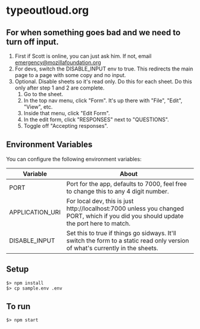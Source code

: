 # typeoutloud.org

## For when something goes bad and we need to turn off input.

1. First if Scott is online, you can just ask him. If not, email emergency@mozillafoundation.org
2. For devs, switch the DISABLE_INPUT env to true. This redirects the main page to a page with some copy and no input.
3. Optional. Disable sheets so it's read only. Do this for each sheet. Do this only after step 1 and 2 are complete.
    1. Go to the sheet.
    2. In the top nav menu, click "Form". It's up there with "File", "Edit", "View", etc.
    3. Inside that menu, click "Edit Form".
    4. In the edit form, click "RESPONSES" next to "QUESTIONS".
    5. Toggle off "Accepting responses".

## Environment Variables

You can configure the following environment variables:

|Variable|About|
|--------|-----|
| PORT | Port for the app, defaults to 7000, feel free to change this to any 4 digit number.
| APPLICATION_URI | For local dev, this is just http://localhost:7000 unless you changed PORT, which if you did you should update the port here to match.
| DISABLE_INPUT | Set this to true if things go sidways. It'll switch the form to a static read only version of what's currently in the sheets.

## Setup

```
$> npm install
$> cp sample.env .env
```

## To run

```
$> npm start
```
